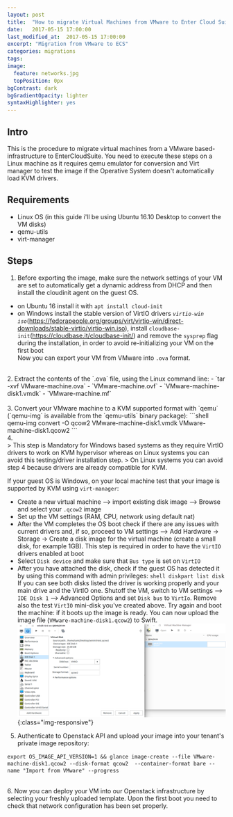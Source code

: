```yaml
---
layout: post
title:  "How to migrate Virtual Machines from VMware to Enter Cloud Suite"
date:   2017-05-15 17:00:00
last_modified_at:  2017-05-15 17:00:00
excerpt: "Migration from VMware to ECS"
categories: migrations
tags:
image:
  feature: networks.jpg
  topPosition: 0px
bgContrast: dark
bgGradientOpacity: lighter
syntaxHighlighter: yes
---
```


## Intro
This is the procedure to migrate virtual machines from a VMware based-infrastructure to EnterCloudSuite. 
You need to execute these steps on a Linux machine as it requires qemu emulator for conversion and Virt manager to test the image if the Operative System doesn't automatically load KVM drivers. 

## Requirements
- Linux OS (in this guide i'll be using Ubuntu 16.10 Desktop to convert the VM disks)
- qemu-utils
- virt-manager


## Steps
1. Before exporting the image, make sure the network settings of your VM are set to automatically get a dynamic address from DHCP and then install the cloudinit agent on the guest OS.<br>
  - on Ubuntu 16 install it with `apt install cloud-init`
  - on Windows install the stable version of VirtIO drivers _`virtio-win iso`_(https://fedorapeople.org/groups/virt/virtio-win/direct-downloads/stable-virtio/virtio-win.iso), install `cloudbase-init`(https://cloudbase.it/cloudbase-init/) and remove the `sysprep` flag during the installation, in order to avoid re-initializing your VM on the first boot<br>
Now you can export your VM from VMware into `.ova` format.<br>
<br>
2. Extract the contents of the `.ova` file, using the Linux command line: 
  - `tar -xvf VMware-machine.ova` 
  - `VMware-machine.ovf` 
  - `VMware-machine-disk1.vmdk`   
  - `VMware-machine.mf` 
<br>
<br>
3. Convert your VMware machine to a KVM supported format with `qemu` (`qemu-img` is available from the  `qemu-utils` binary package): 
```shell
qemu-img convert -O qcow2 VMware-machine-disk1.vmdk VMware-machine-disk1.qcow2
```
<br>   
4. 
<br>  
> This step is Mandatory for Windows based systems as they require VirtIO drivers to work on KVM hypervisor whereas on Linux systems you can avoid this testing/driver installation step. 
> On Linux systems you can avoid step 4 because drivers are already compatible for KVM.

If your guest OS is Windows, on your local machine test that your image is supported by KVM using `virt-manager`:  
   - Create a new virtual machine --> import existing disk image --> Browse and select your `.qcow2` image  
   - Set up the VM settings (RAM, CPU, network using default nat)  
   - After the VM completes the OS boot check if there are any issues with current drivers and, if so, proceed to VM settings --> Add Hardware -> Storage -> Create a disk image for the virtual machine (create a small disk, for example 1GB). This step is required in order to have the `VirtIO` drivers enabled at boot
   - Select `Disk device` and make sure that `Bus type` is set on `VirtIO`
   - After you have attached the disk, check if the guest OS has detected it by using this command with admin privileges: 
    ```shell
    diskpart
    list disk
    ```
    If you can see both disks listed the driver is working properly and your main drive and the VirtIO one. 
    Shutoff the VM, switch to VM settings --> `IDE Disk 1` --> Advanced Options and set `Disk bus` to `VirtIo`. 
    Remove also the test `VirtIO` mini-disk you've created above.
    Try again and boot the machine: if it boots up the image is ready.
    You can now upload the image file (`VMware-machine-disk1.qcow2`) to Swift.
![screenshot-virt-manger.jpg](/assets/images/posts/virt-manager.png?resize=600){:class="img-responsive"} 
5. Authenticate to Openstack API and upload your image into your tenant's private image repository:
```shell
export OS_IMAGE_API_VERSION=1 && glance image-create --file VMware-machine-disk1.qcow2 --disk-format qcow2  --container-format bare --name "Import from VMware" --progress
```
<br>   
6. Now you can deploy your VM into our Openstack infrastructure by selecting your freshly uploaded template.
Upon the first boot you need to check that network configuration has been set properly. <br>  
